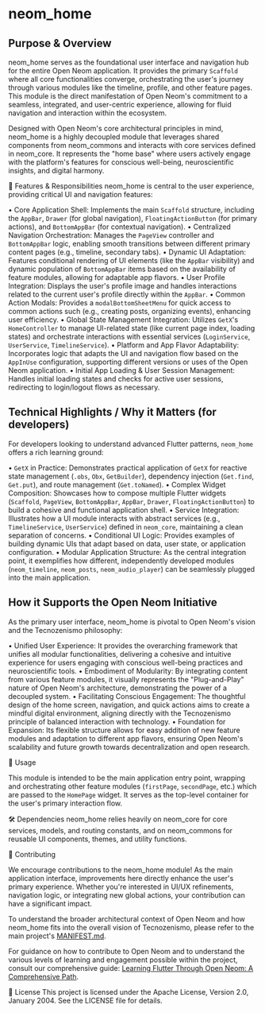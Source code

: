 # neom_home
## Purpose & Overview

neom_home serves as the foundational user interface and navigation hub for the entire Open Neom application.
It provides the primary `Scaffold` where all core functionalities converge, orchestrating the user's journey
through various modules like the timeline, profile, and other feature pages. This module is the direct
manifestation of Open Neom's commitment to a seamless, integrated, and user-centric experience,
allowing for fluid navigation and interaction within the ecosystem.

Designed with Open Neom's core architectural principles in mind, neom_home is a highly decoupled module
that leverages shared components from neom_commons and interacts with core services defined in neom_core.
It represents the "home base" where users actively engage with the platform's features for conscious well-being,
neuroscientific insights, and digital harmony.

🌟 Features & Responsibilities
neom_home is central to the user experience, providing critical UI and navigation features:

•	Core Application Shell: Implements the main `Scaffold` structure, including the `AppBar`, `Drawer`
    (for global navigation), `FloatingActionButton` (for primary actions), and `BottomAppBar` (for contextual navigation).
•	Centralized Navigation Orchestration: Manages the `PageView` controller and `BottomAppBar` logic,
    enabling smooth transitions between different primary content pages (e.g., timeline, secondary tabs).
•	Dynamic UI Adaptation: Features conditional rendering of UI elements (like the `AppBar` visibility)
    and dynamic population of `BottomAppBar` items based on the availability of feature modules, allowing for adaptable app flavors.
•	User Profile Integration: Displays the user's profile image and handles interactions related to the
    current user's profile directly within the `AppBar`.
•	Common Action Modals: Provides a `modalBottomSheetMenu` for quick access to common actions such
    (e.g., creating posts, organizing events), enhancing user efficiency.
•	Global State Management Integration: Utilizes `GetX`'s `HomeController` to manage UI-related state
    (like current page index, loading states) and orchestrate interactions with essential services
    (`LoginService`, `UserService`, `TimelineService`).
•	Platform and App Flavor Adaptability: Incorporates logic that adapts the UI and navigation flow based
    on the `AppInUse` configuration, supporting different versions or uses of the Open Neom application.
•	Initial App Loading & User Session Management: Handles initial loading states and checks for active
    user sessions, redirecting to login/logout flows as necessary.

## Technical Highlights / Why it Matters (for developers)

For developers looking to understand advanced Flutter patterns, `neom_home` offers a rich learning ground:

•	`GetX` in Practice: Demonstrates practical application of `GetX` for reactive state management
    (`.obs`, `Obx`, `GetBuilder`), dependency injection (`Get.find`, `Get.put`), and route management (`Get.toNamed`).
•	Complex Widget Composition: Showcases how to compose multiple Flutter widgets (`Scaffold`, `PageView`, `BottomAppBar`,
    `AppBar`, `Drawer`, `FloatingActionButton`) to build a cohesive and functional application shell.
•	Service Integration: Illustrates how a UI module interacts with abstract services (e.g., `TimelineService`,
    `UserService`) defined in `neom_core`, maintaining a clean separation of concerns.
•	Conditional UI Logic: Provides examples of building dynamic UIs that adapt based on data,
    user state, or application configuration.
•	Modular Application Structure: As the central integration point, it exemplifies how different,
    independently developed modules (`neom_timeline`, `neom_posts`, `neom_audio_player`)
    can be seamlessly plugged into the main application.

## How it Supports the Open Neom Initiative

As the primary user interface, neom_home is pivotal to Open Neom's vision and the Tecnozenismo philosophy:

•	Unified User Experience: It provides the overarching framework that unifies all modular functionalities,
    delivering a cohesive and intuitive experience for users engaging with conscious well-being practices and neuroscientific tools.
•	Embodiment of Modularity: By integrating content from various feature modules, it visually represents the "Plug-and-Play"
    nature of Open Neom's architecture, demonstrating the power of a decoupled system.
•	Facilitating Conscious Engagement: The thoughtful design of the home screen, navigation, and quick actions aims to create
    a mindful digital environment, aligning directly with the Tecnozenismo principle of balanced interaction with technology.
•	Foundation for Expansion: Its flexible structure allows for easy addition of new feature modules and adaptation to different app flavors,
    ensuring Open Neom's scalability and future growth towards decentralization and open research.

🚀 Usage

This module is intended to be the main application entry point, wrapping and orchestrating other feature modules
(`firstPage`, `secondPage`, etc.) which are passed to the `HomePage` widget. It serves as the top-level container for the user's primary interaction flow.

🛠️ Dependencies
neom_home relies heavily on neom_core for core services, models, and routing constants,
and on neom_commons for reusable UI components, themes, and utility functions.

🤝 Contributing

We encourage contributions to the neom_home module! As the main application interface, improvements here directly enhance the user's primary experience.
Whether you're interested in UI/UX refinements, navigation logic, or integrating new global actions, your contribution can have a significant impact.

To understand the broader architectural context of Open Neom and how neom_home fits into the overall vision of Tecnozenismo,
please refer to the main project's [MANIFEST.md](https://github.com/Open-Neom/neom_app_lite/blob/main/MANIFEST.md).

For guidance on how to contribute to Open Neom and to understand the various levels of learning and engagement possible within the project,
consult our comprehensive guide: [Learning Flutter Through Open Neom: A Comprehensive Path](https://www.openneom.dev).

📄 License
This project is licensed under the Apache License, Version 2.0, January 2004. See the LICENSE file for details.
